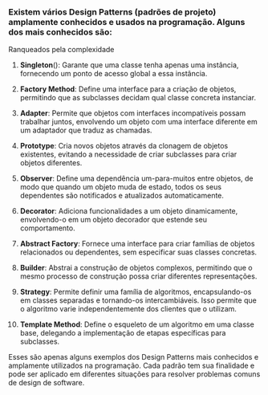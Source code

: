 ### Existem vários Design Patterns (padrões de projeto) amplamente conhecidos e usados na programação. Alguns dos mais conhecidos são:

Ranqueados pela complexidade

1. **Singleton**(): Garante que uma classe tenha apenas uma instância, fornecendo um ponto de acesso global a essa instância.

2. **Factory Method**: Define uma interface para a criação de objetos, permitindo que as subclasses decidam qual classe concreta instanciar.

3. **Adapter**: Permite que objetos com interfaces incompatíveis possam trabalhar juntos, envolvendo um objeto com uma interface diferente em um adaptador que traduz as chamadas.

4. **Prototype**: Cria novos objetos através da clonagem de objetos existentes, evitando a necessidade de criar subclasses para criar objetos diferentes.

5. **Observer**: Define uma dependência um-para-muitos entre objetos, de modo que quando um objeto muda de estado, todos os seus dependentes são notificados e atualizados automaticamente.

6. **Decorator**: Adiciona funcionalidades a um objeto dinamicamente, envolvendo-o em um objeto decorador que estende seu comportamento.

7. **Abstract Factory**: Fornece uma interface para criar famílias de objetos relacionados ou dependentes, sem especificar suas classes concretas.

8. **Builder**: Abstrai a construção de objetos complexos, permitindo que o mesmo processo de construção possa criar diferentes representações.

9. **Strategy**: Permite definir uma família de algoritmos, encapsulando-os em classes separadas e tornando-os intercambiáveis. Isso permite que o algoritmo varie independentemente dos clientes que o utilizam.

10. **Template Method**: Define o esqueleto de um algoritmo em uma classe base, delegando a implementação de etapas específicas para subclasses.

Esses são apenas alguns exemplos dos Design Patterns mais conhecidos e amplamente utilizados na programação. Cada padrão tem sua finalidade e pode ser aplicado em diferentes situações para resolver problemas comuns de design de software.